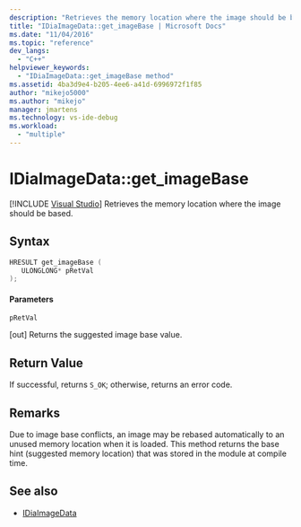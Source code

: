 ```yaml
---
description: "Retrieves the memory location where the image should be based."
title: "IDiaImageData::get_imageBase | Microsoft Docs"
ms.date: "11/04/2016"
ms.topic: "reference"
dev_langs:
  - "C++"
helpviewer_keywords:
  - "IDiaImageData::get_imageBase method"
ms.assetid: 4ba3d9e4-b205-4ee6-a41d-6996972f1f85
author: "mikejo5000"
ms.author: "mikejo"
manager: jmartens
ms.technology: vs-ide-debug
ms.workload:
  - "multiple"
---
```

# IDiaImageData::get_imageBase

 [!INCLUDE [Visual Studio](~/includes/applies-to-version/vs-not-mac.md)]
Retrieves the memory location where the image should be based.

## Syntax

```C++
HRESULT get_imageBase ( 
   ULONGLONG* pRetVal
);
```

#### Parameters
 `pRetVal`

[out] Returns the suggested image base value.

## Return Value
 If successful, returns `S_OK`; otherwise, returns an error code.

## Remarks
 Due to image base conflicts, an image may be rebased automatically to an unused memory location when it is loaded. This method returns the base hint (suggested memory location) that was stored in the module at compile time.

## See also
- [IDiaImageData](../../debugger/debug-interface-access/idiaimagedata.md)
